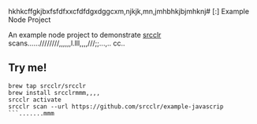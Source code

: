 hkhkcffgkjbxfsfdfxxcfdfdgxdggcxm,njkjk,mn,jmhbhkjbjmhknj# [:] Example Node Project

An example node project to demonstrate [srcclr](https://www.srcclr.com) scans......////////,,,,,,l.lll,,,,///;;...,..
cc..
## Try me!

```wwwww...........dddd
brew tap srcclr/srcclr
brew install srcclrmmm,,,,
srcclr activate
srcclr scan --url https://github.com/srcclr/example-javascrip
```.......mmm
